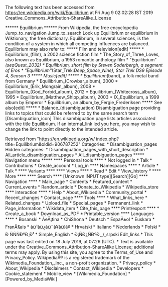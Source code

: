 The following text has been accessed from https://en.wikipedia.org/wiki/Equilibrium at Fri Aug 9 02:02:28 IST 2019
Creative_Commons_Attribution-ShareAlike_License




















****** Equilibrium ******
From Wikipedia, the free encyclopedia
Jump_to_navigation Jump_to_search
 Look up Equilibrium or equilibrium in Wiktionary, the free dictionary.
Equilibrium, in several sciences, is the condition of a system in which all
competing influences are balanced.
Equilibrium may also refer to:
***** Film and television[edit] *****
    * Equilibrium_(film), a 2002 science fiction film
    * The_Story_of_Three_Loves, also known as Equilibrium, a 1953 romantic
      anthology film
    * "Equilibrium"_(seaQuest_2032)
    * Equilibrium, short film by Steven Soderbergh, a segment of Eros
    * "Equilibrium"_(Star_Trek:_Deep_Space_Nine), Star Trek DS9 Episode 4,
      Season 3
***** Music[edit] *****
    * Equilibrium_(band), a folk metal band from Germany
    * Equilibrium_(Crowbar_album), 2000
    * Equilibrium_(Erik_Mongrain_album), 2008
    * Equilibrium_(God_Forbid_album), 2012
    * Equilibrium_(Whitecross_album), 1995
    * Equilibrium_(Matthew_Shipp_album), 2003
    * IX_Equilibrium, a 1999 album by Emperor
    * Equilibrium, an album_by_Fergie_Frederiksen
***** See also[edit] *****
    * Balance_(disambiguation)
                      Disambiguation page providing links to topics that could
                      be referred to by the same search term
[Disambiguation_icon] This disambiguation page lists articles associated with
                      the title Equilibrium.
                      If an internal_link led you here, you may wish to change
                      the link to point directly to the intended article.

Retrieved from "https://en.wikipedia.org/w/
index.php?title=Equilibrium&oldid=906787252"
Categories:
    * Disambiguation_pages
Hidden categories:
    * Disambiguation_pages_with_short_description
    * All_article_disambiguation_pages
    * All_disambiguation_pages
***** Navigation menu *****
**** Personal tools ****
    * Not logged in
    * Talk
    * Contributions
    * Create_account
    * Log_in
**** Namespaces ****
    * Article
    * Talk
⁰
**** Variants ****
**** Views ****
    * Read
    * Edit
    * View_history
⁰
**** More ****
**** Search ****
[Unknown INPUT type][Search][Go]
**** Navigation ****
    * Main_page
    * Contents
    * Featured_content
    * Current_events
    * Random_article
    * Donate_to_Wikipedia
    * Wikipedia_store
**** Interaction ****
    * Help
    * About_Wikipedia
    * Community_portal
    * Recent_changes
    * Contact_page
**** Tools ****
    * What_links_here
    * Related_changes
    * Upload_file
    * Special_pages
    * Permanent_link
    * Page_information
    * Wikidata_item
    * Cite_this_page
**** Print/export ****
    * Create_a_book
    * Download_as_PDF
    * Printable_version
**** Languages ****
    * Bosanski
    * ÄeÅ¡tina
    * ChiShona
    * Deutsch
    * EspaÃ±ol
    * Euskara
    * FranÃ§ais
    * à¤¹à¤¿à¤¨à¥à¤¦à¥
    * Hrvatski
    * Italiano
    * Nederlands
    * Polski
    * Ð ÑÑÑÐºÐ¸Ð¹
    * Simple_English
    * Ð¡ÑÐ¿ÑÐºÐ¸_/_srpski
Edit_links
    * This page was last edited on 18 July 2019, at 07:26 (UTC).
    * Text is available under the Creative_Commons_Attribution-ShareAlike
      License; additional terms may apply. By using this site, you agree to the
      Terms_of_Use and Privacy_Policy. WikipediaÂ® is a registered trademark of
      the Wikimedia_Foundation,_Inc., a non-profit organization.
    * Privacy_policy
    * About_Wikipedia
    * Disclaimers
    * Contact_Wikipedia
    * Developers
    * Cookie_statement
    * Mobile_view
    * [Wikimedia_Foundation]
    * [Powered_by_MediaWiki]
